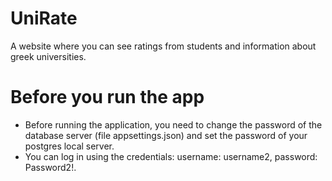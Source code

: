 # UniRate
A website where you can see ratings from students and information about greek universities.

# Before you run the app
- Before running the application, you need to change the password of the database server (file appsettings.json) and set the password of your postgres local server.
- You can log in using the credentials: username: username2, password: Password2!.

